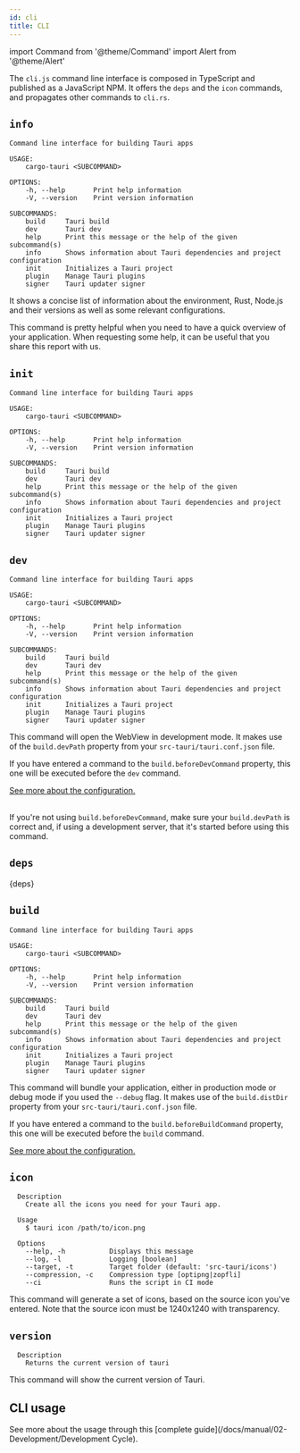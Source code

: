 ```yaml
---
id: cli
title: CLI
---
```


import Command from '@theme/Command'
import Alert from '@theme/Alert'

The `cli.js` command line interface is composed in TypeScript and published as a JavaScript NPM. It offers the `deps` and the `icon` commands, and propagates other commands to `cli.rs`.

## `info`

<Command name="info" />

```
Command line interface for building Tauri apps

USAGE:
    cargo-tauri <SUBCOMMAND>

OPTIONS:
    -h, --help       Print help information
    -V, --version    Print version information

SUBCOMMANDS:
    build     Tauri build
    dev       Tauri dev
    help      Print this message or the help of the given subcommand(s)
    info      Shows information about Tauri dependencies and project configuration
    init      Initializes a Tauri project
    plugin    Manage Tauri plugins
    signer    Tauri updater signer
```

It shows a concise list of information about the environment, Rust, Node.js and their versions as well as some relevant configurations.

<Alert title="Note" icon="info-alt">
This command is pretty helpful when you need to have a quick overview of your application. When requesting some help, it can be useful that you share this report with us.
</Alert>

## `init`

<Command name="init" />

```
Command line interface for building Tauri apps

USAGE:
    cargo-tauri <SUBCOMMAND>

OPTIONS:
    -h, --help       Print help information
    -V, --version    Print version information

SUBCOMMANDS:
    build     Tauri build
    dev       Tauri dev
    help      Print this message or the help of the given subcommand(s)
    info      Shows information about Tauri dependencies and project configuration
    init      Initializes a Tauri project
    plugin    Manage Tauri plugins
    signer    Tauri updater signer
```

## `dev`

<Command name="dev" />

```
Command line interface for building Tauri apps

USAGE:
    cargo-tauri <SUBCOMMAND>

OPTIONS:
    -h, --help       Print help information
    -V, --version    Print version information

SUBCOMMANDS:
    build     Tauri build
    dev       Tauri dev
    help      Print this message or the help of the given subcommand(s)
    info      Shows information about Tauri dependencies and project configuration
    init      Initializes a Tauri project
    plugin    Manage Tauri plugins
    signer    Tauri updater signer
```

This command will open the WebView in development mode. It makes use of the `build.devPath` property from your `src-tauri/tauri.conf.json` file.

If you have entered a command to the `build.beforeDevCommand` property, this one will be executed before the `dev` command.

<a href="/docs/api/config#build">See more about the configuration.</a><br/><br/>

<Alert title="Troubleshooting" type="warning" icon="alert">

If you're not using `build.beforeDevCommand`, make sure your `build.devPath` is correct and, if using a development server, that it's started before using this command.
</Alert>

## `deps`

<Command name="deps" />

{deps}

## `build`

<Command name="build" />

```
Command line interface for building Tauri apps

USAGE:
    cargo-tauri <SUBCOMMAND>

OPTIONS:
    -h, --help       Print help information
    -V, --version    Print version information

SUBCOMMANDS:
    build     Tauri build
    dev       Tauri dev
    help      Print this message or the help of the given subcommand(s)
    info      Shows information about Tauri dependencies and project configuration
    init      Initializes a Tauri project
    plugin    Manage Tauri plugins
    signer    Tauri updater signer
```

This command will bundle your application, either in production mode or debug mode if you used the `--debug` flag. It makes use of the `build.distDir` property from your `src-tauri/tauri.conf.json` file.

If you have entered a command to the `build.beforeBuildCommand` property, this one will be executed before the `build` command.

<a href="/docs/api/config#build">See more about the configuration.</a>

## `icon`

<Command name="icon" />

```
  Description
    Create all the icons you need for your Tauri app.

  Usage
    $ tauri icon /path/to/icon.png

  Options
    --help, -h           Displays this message
    --log, -l            Logging [boolean]
    --target, -t         Target folder (default: 'src-tauri/icons')
    --compression, -c    Compression type [optipng|zopfli]
    --ci                 Runs the script in CI mode     
```

This command will generate a set of icons, based on the source icon you've entered. Note that the source icon must be 1240x1240 with transparency.

## `version`

<Command name="--version" />

```
  Description
    Returns the current version of tauri
```

This command will show the current version of Tauri.

## CLI usage

See more about the usage through this [complete guide](/docs/manual/02-Development/Development Cycle).
